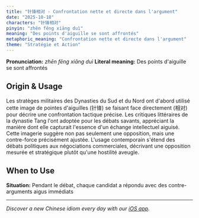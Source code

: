 ```yaml
---
title: "针锋相对 - Confrontation nette et directe dans l'argument"
date: "2025-10-18"
characters: "针锋相对"
pinyin: "zhēn fēng xiāng duì"
meaning: "Des points d'aiguille se sont affrontés"
metaphoric_meaning: "Confrontation nette et directe dans l'argument"
theme: "Stratégie et Action"
---
```


**Pronunciation:** *zhēn fēng xiāng duì*
**Literal meaning:** Des points d'aiguille se sont affrontés

## Origin & Usage

Les stratèges militaires des Dynasties du Sud et du Nord ont d'abord utilisé cette image de pointes d'aiguilles (针锋) se faisant face directement (相对) pour décrire une confrontation tactique précise. Les critiques littéraires de la dynastie Tang l'ont adoptée pour les débats savants, appréciant la manière dont elle capturait l'essence d'un échange intellectuel aiguisé. Cette imagerie suggère non pas seulement une opposition, mais une contre-force précisément ajustée. L'usage contemporain s'étend des débats politiques aux négociations commerciales, décrivant une opposition mesurée et stratégique plutôt qu'une hostilité aveugle.

## When to Use

**Situation:** Pendant le débat, chaque candidat a répondu avec des contre-arguments aigus immédiats

---

*Discover a new Chinese idiom every day with our [iOS app](https://apps.apple.com/us/app/daily-chinese-idioms/id6740611324).*
